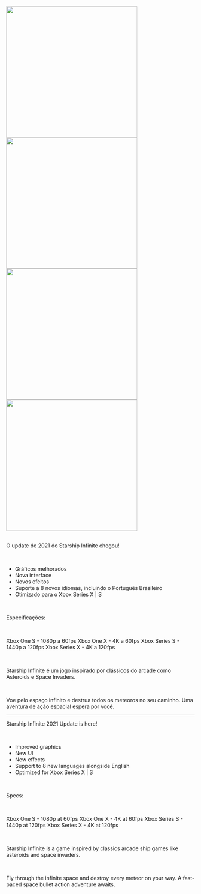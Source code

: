 <div>
  <img src="https://store-images.s-microsoft.com/image/apps.64607.14438494178598345.d7646b17-fb0e-4807-84cb-d64be6a2e740.f39306a3-0d92-41ab-83f3-0d709bcbc2c8" width="350" />
  <img src="https://store-images.s-microsoft.com/image/apps.4233.14438494178598345.d7646b17-fb0e-4807-84cb-d64be6a2e740.260b6241-b06f-4c82-96c3-69290c64e31e" width="350" />
  <img src="https://store-images.s-microsoft.com/image/apps.41205.14438494178598345.d7646b17-fb0e-4807-84cb-d64be6a2e740.8e99e808-e1e8-4aab-9c6b-d7eda1adeb68" width="350" />
  <img src="https://store-images.s-microsoft.com/image/apps.15711.14438494178598345.d7646b17-fb0e-4807-84cb-d64be6a2e740.4aeed384-c29f-4480-a566-f415cf186361" width="350" />
</div>

<br/>

O update de 2021 do Starship Infinite chegou!

<br/>

- Gráficos melhorados
- Nova interface
- Novos efeitos
- Suporte a 8 novos idiomas, incluindo o Português Brasileiro
- Otimizado para o Xbox Series X | S

<br/>

Especificações:

<br/>

Xbox One S - 1080p a 60fps
Xbox One X - 4K a 60fps
Xbox Series S - 1440p a 120fps
Xbox Series X - 4K a 120fps

<br/>

Starship Infinite é um jogo inspirado por clássicos do arcade como Asteroids e Space Invaders.

<br/>

Voe pelo espaço infinito e destrua todos os meteoros no seu caminho.
Uma aventura de ação espacial espera por você.

----------------------------------------------------------------------------------------------------

Starship Infinite 2021 Update is here!

<br/>

- Improved graphics
- New UI
- New effects
- Support to 8 new languages alongside English
- Optimized for Xbox Series X | S

<br/>

Specs:

<br/>

Xbox One S - 1080p at 60fps
Xbox One X - 4K at 60fps
Xbox Series S - 1440p at 120fps
Xbox Series X - 4K at 120fps

<br/>

Starship Infinite is a game inspired by classics arcade ship games like asteroids and space invaders.

<br/>

Fly through the infinite space and destroy every meteor on your way.
A fast-paced space bullet action adventure awaits.
